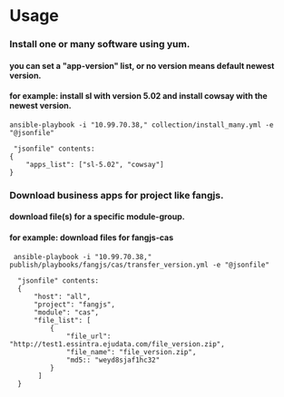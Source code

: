 # Usage

### Install one or many software using yum. 
#### you can set a "app-version" list, or no version means default newest version.
#### for example:   install sl with version 5.02 and install cowsay with the newest version.
    ansible-playbook -i "10.99.70.38," collection/install_many.yml -e "@jsonfile"
     
     "jsonfile" contents:
    {
        "apps_list": ["sl-5.02", "cowsay"]
    }
    
### Download business apps for project like fangjs.
#### download file(s) for a specific module-group.
#### for example: download files for fangjs-cas
     ansible-playbook -i "10.99.70.38," publish/playbooks/fangjs/cas/transfer_version.yml -e "@jsonfile"
      
      "jsonfile" contents:
      {
          "host": "all",
          "project": "fangjs",
          "module": "cas",
          "file_list": [
              {
                  "file_url": "http://test1.essintra.ejudata.com/file_version.zip",
                  "file_name": "file_version.zip",
                  "md5:: "weyd8sjaf1hc32"
              }
           ]
      }